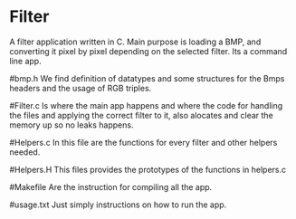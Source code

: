 # Filter
A filter application written in C. Main purpose is loading a BMP, and converting it pixel by pixel depending on the selected filter. Its a command line app.

#bmp.h 
We find definition of datatypes and some structures for the Bmps headers and the usage of RGB triples.

#Filter.c 
Is where the main app happens and where the code for handling the files and applying the correct filter to it, also alocates and clear the memory up so no leaks happens.

#Helpers.c
In this file are the functions for every filter and other helpers needed.

#Helpers.H
This files provides the prototypes of the functions in helpers.c

#Makefile
Are the instruction for compiling all the app.

#usage.txt
Just simply instructions on how to run the app.
